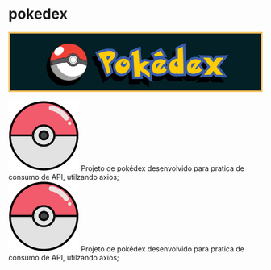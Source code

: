 # pokedex

<img src="./src/components/img/pokedexBg.png"/>

<p>
    <span><img src="./src/components/img/closePokeboll.svg"/> Projeto de pokédex desenvolvido para pratica de consumo de API, utilzando axios;</span>
    <br>
    <span><img src="./src/components/img/closePokeboll.svg"/> Projeto de pokédex desenvolvido para pratica de consumo de API, utilzando axios;</span>
</p>